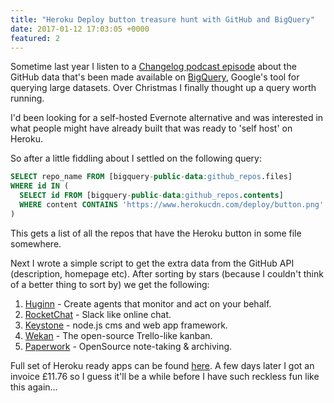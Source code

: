 ```yaml
---
title: "Heroku Deploy button treasure hunt with GitHub and BigQuery"
date: 2017-01-12 17:03:05 +0000
featured: 2
---
```


Sometime last year I listen to a [Changelog podcast episode](https://changelog.com/podcast/209)
about the GitHub data that's been made available on [BigQuery](https://cloud.google.com/bigquery/pricing),
Google's tool for querying large datasets. Over Christmas I finally thought up
a query worth running.

I'd been looking for a self-hosted Evernote alternative and was interested in
what people might have already built that was ready to 'self host' on Heroku.

So after a little fiddling about I settled on the following query:

```sql
SELECT repo_name FROM [bigquery-public-data:github_repos.files]
WHERE id IN (
  SELECT id FROM [bigquery-public-data:github_repos.contents]
  WHERE content CONTAINS 'https://www.herokucdn.com/deploy/button.png'
)
```

This gets a list of all the repos that have the Heroku button in some file
somewhere.

Next I wrote a simple script to get the extra data from the GitHub API
(description, homepage etc). After sorting by stars (because I couldn't think
of a better thing to sort by) we get the following:

1. [Huginn](https://github.com/cantino/huginn) - Create agents that monitor and act on your behalf.
2. [RocketChat](https://github.com/RocketChat/Rocket.Chat) - Slack like online chat.
3. [Keystone](https://github.com/keystonejs/keystone) - node.js cms and web app framework.
4. [Wekan](https://github.com/wekan/wekan/wiki) - The open-source Trello-like kanban.
5. [Paperwork](https://github.com/twostairs/paperwork) - OpenSource note-taking & archiving.

Full set of Heroku ready apps can be found [here](heroku-treasure/heroku-deploy-button-results.csv).
A few days later I got an invoice £11.76 so I guess it'll be a while before I
have such reckless fun like this again...
